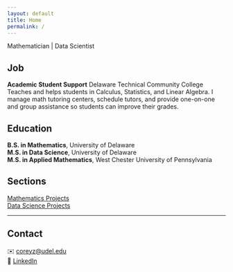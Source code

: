 ```yaml
---
layout: default
title: Home
permalink: /
---
```



Mathematician | Data Scientist


## Job

**Academic Student Support** 
Delaware Technical Community College  
Teaches and helps students in Calculus, Statistics, and Linear Algebra. I manage math tutoring centers, schedule tutors, and provide one-on-one and group assistance so students can improve their grades.


## Education

**B.S. in Mathematics**, University of Delaware  
**M.S. in Data Science**, University of Delaware  
**M.S. in Applied Mathematics**, West Chester University of Pennsylvania





## Sections

 [Mathematics Projects](math/)  
 [Data Science Projects](data-science/)
 
---





## Contact

✉️ [coreyz@udel.edu](mailto:coreyz@udel.edu)  
🔗 [LinkedIn](https://www.linkedin.com/in/corey-zhang-m-s/)
